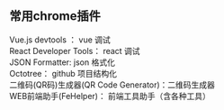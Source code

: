 ## 常用chrome插件
Vue.js devtools ： vue 调试   
React Developer Tools： react 调试  
JSON Formatter: json 格式化  
Octotree： github 项目结构化  
二维码(QR码)生成器(QR Code Generator)：二维码生成器  
WEB前端助手(FeHelper)： 前端工具助手（含各种工具）




